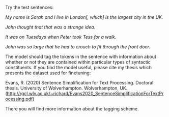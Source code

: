 Try the test sentences:

<i>My name is Sarah and I live in London[, which] is the largest city in the UK.</i>

<i>John thought that that was a strange idea.</i>

<i>It was on Tuesdays when Peter took Tess for a walk.</i>

<i>John was so large that he had to crouch to fit through the front door.</i>

The model should tag the tokens in the sentence with information about whether or not they are contained within particular types of syntactic constituents.
If you find the model useful, please cite my thesis which presents the dataset used for finetuning: 

Evans, R. (2020) Sentence Simplification for Text Processing. Doctoral thesis. University of Wolverhampton. Wolverhampton, UK. (http://rgcl.wlv.ac.uk/~richard/Evans2020_SentenceSimplificationForTextProcessing.pdf)

There you will find more information about the tagging scheme.